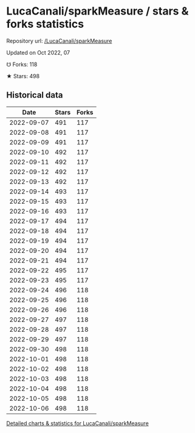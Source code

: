 # LucaCanali/sparkMeasure / stars & forks statistics

Repository url: [/LucaCanali/sparkMeasure](https://github.com/LucaCanali/sparkMeasure)

Updated on Oct 2022, 07

☋ Forks: 118

★ Stars: 498

## Historical data
| Date | Stars | Forks |
|------|-------|-------|
| 2022-09-07 | 491 | 117 | 
| 2022-09-08 | 491 | 117 | 
| 2022-09-09 | 491 | 117 | 
| 2022-09-10 | 492 | 117 | 
| 2022-09-11 | 492 | 117 | 
| 2022-09-12 | 492 | 117 | 
| 2022-09-13 | 492 | 117 | 
| 2022-09-14 | 493 | 117 | 
| 2022-09-15 | 493 | 117 | 
| 2022-09-16 | 493 | 117 | 
| 2022-09-17 | 494 | 117 | 
| 2022-09-18 | 494 | 117 | 
| 2022-09-19 | 494 | 117 | 
| 2022-09-20 | 494 | 117 | 
| 2022-09-21 | 494 | 117 | 
| 2022-09-22 | 495 | 117 | 
| 2022-09-23 | 495 | 117 | 
| 2022-09-24 | 496 | 118 | 
| 2022-09-25 | 496 | 118 | 
| 2022-09-26 | 496 | 118 | 
| 2022-09-27 | 497 | 118 | 
| 2022-09-28 | 497 | 118 | 
| 2022-09-29 | 497 | 118 | 
| 2022-09-30 | 498 | 118 | 
| 2022-10-01 | 498 | 118 | 
| 2022-10-02 | 498 | 118 | 
| 2022-10-03 | 498 | 118 | 
| 2022-10-04 | 498 | 118 | 
| 2022-10-05 | 498 | 118 | 
| 2022-10-06 | 498 | 118 | 


[Detailed charts & statistics for LucaCanali/sparkMeasure](https://reviewgithub.com/rep/LucaCanali/sparkMeasure)
